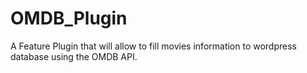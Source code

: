 # OMDB_Plugin
A Feature Plugin that will allow to fill movies information to wordpress database using the OMDB API.
